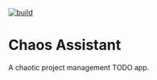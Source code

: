 [![build](https://github.com/MarekPikula/chaos-assistant/workflows/build/badge.svg)](https://github.com/MarekPikula/chaos-assistant/actions?query=workflow%3Abuild+branch%3Amain)
<!-- [![PyPI - Python Version](https://img.shields.io/pypi/pyversions/chaos-assistant.svg)](https://pypi.org/project/chaos-assistant) -->

# Chaos Assistant

A chaotic project management TODO app.
